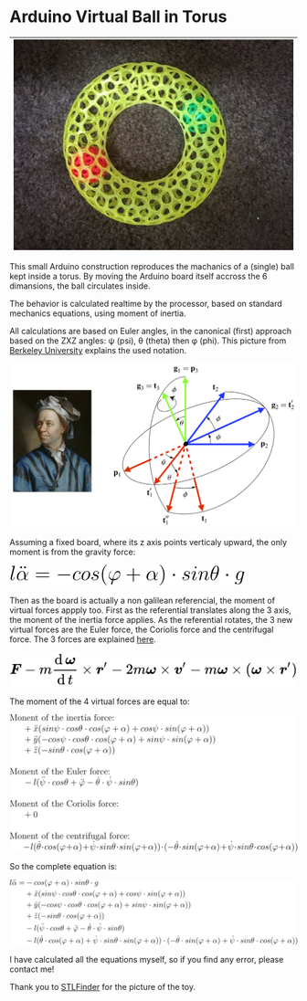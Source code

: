 # Arduino Virtual Ball in Torus

| ![My Toy](./sphere_in_torus_toy.png) |
| :--: | 

This small Arduino construction reproduces the machanics of a (single) ball kept inside a torus. By moving the Arduino board itself accross the 6 dimansions, the ball circulates inside.

The behavior is calculated realtime by the processor, based on standard mechanics equations, using moment of inertia.

All calculations are based on Euler angles, in the canonical (first) approach based on the ZXZ angles: &#x03c8; (psi), &#x03b8; (theta) then &#x03c6; (phi). This picture from [Berkeley University](https://rotations.berkeley.edu/the-euler-angle-parameterization/) explains the used notation.

![Euler angles](./euler-angles.png)

Assuming a fixed board, where its z axis points verticaly upward, the only moment is from the gravity force:

![Moment from gravity force](./equ-gravity.svg)

Then as the board is actually a non galilean referencial, the moment of virtual forces appply too. First as the referential translates along the 3 axis, the monent of the inertia force applies. As the referential rotates, the 3 new virtual forces are the Euler force, the Coriolis force and the centrifugal force. The 3 forces are explained [here](https://en.wikipedia.org/wiki/Coriolis_force#Formula).

![Non Galilean virtual forces](./non_galilean_virtual_forces.svg)

The moment of the 4 virtual forces are equal to:

![Non Galilean virtual forces](./equ-virtualForces.svg)

So the complete equation is:

![Complete equation](./equ-complete.svg)

I have calculated all the equations myself, so if you find any error, please contact me!

Thank you to [STLFinder](https://www.stlfinder.com/model/voronoi-donut-with-holes-inside-saX8Zuwv/659237/) for the picture of the toy.